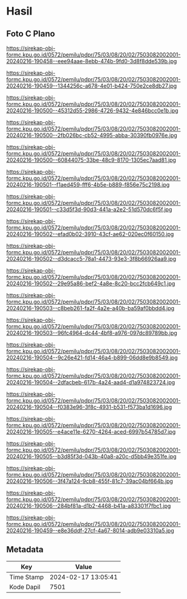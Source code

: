 # Hasil

## Foto C Plano

https://sirekap-obj-formc.kpu.go.id/0572/pemilu/pdpr/75/03/08/20/02/7503082002001-20240216-190458--eee94aae-8ebb-474b-9fd0-3d8f8dde539b.jpg

https://sirekap-obj-formc.kpu.go.id/0572/pemilu/pdpr/75/03/08/20/02/7503082002001-20240216-190459--1344256c-a678-4e01-b424-750e2ce8db27.jpg

https://sirekap-obj-formc.kpu.go.id/0572/pemilu/pdpr/75/03/08/20/02/7503082002001-20240216-190500--45312d55-2986-4726-9432-4e846bcc0e1b.jpg

https://sirekap-obj-formc.kpu.go.id/0572/pemilu/pdpr/75/03/08/20/02/7503082002001-20240216-190500--2fb026bc-cb52-4995-abba-30390fb0976e.jpg

https://sirekap-obj-formc.kpu.go.id/0572/pemilu/pdpr/75/03/08/20/02/7503082002001-20240216-190500--60844075-33be-48c9-8170-1305ec7aad81.jpg

https://sirekap-obj-formc.kpu.go.id/0572/pemilu/pdpr/75/03/08/20/02/7503082002001-20240216-190501--f1aed459-fff6-4b5e-b889-f856e75c2198.jpg

https://sirekap-obj-formc.kpu.go.id/0572/pemilu/pdpr/75/03/08/20/02/7503082002001-20240216-190501--c33d5f3d-90d3-441a-a2e2-51d570dc6f5f.jpg

https://sirekap-obj-formc.kpu.go.id/0572/pemilu/pdpr/75/03/08/20/02/7503082002001-20240216-190502--efad0b02-3910-43cf-ae62-020ec0f60150.jpg

https://sirekap-obj-formc.kpu.go.id/0572/pemilu/pdpr/75/03/08/20/02/7503082002001-20240216-190502--d3dcacc5-78a1-4473-93e3-3f8b66926aa9.jpg

https://sirekap-obj-formc.kpu.go.id/0572/pemilu/pdpr/75/03/08/20/02/7503082002001-20240216-190502--29e95a86-bef2-4a8e-8c20-bcc2fcb649c1.jpg

https://sirekap-obj-formc.kpu.go.id/0572/pemilu/pdpr/75/03/08/20/02/7503082002001-20240216-190503--c8beb261-fa2f-4a2e-a40b-ba59af0bbdd4.jpg

https://sirekap-obj-formc.kpu.go.id/0572/pemilu/pdpr/75/03/08/20/02/7503082002001-20240216-190503--96fc4964-dc44-4bf8-a976-097dc89789bb.jpg

https://sirekap-obj-formc.kpu.go.id/0572/pemilu/pdpr/75/03/08/20/02/7503082002001-20240216-190504--9c26e421-fd14-46a4-b899-06dd8e9b8549.jpg

https://sirekap-obj-formc.kpu.go.id/0572/pemilu/pdpr/75/03/08/20/02/7503082002001-20240216-190504--2dfacbeb-617b-4a24-aad4-d1a974823724.jpg

https://sirekap-obj-formc.kpu.go.id/0572/pemilu/pdpr/75/03/08/20/02/7503082002001-20240216-190504--f0383e96-3f8c-4931-b531-f573ba1d1696.jpg

https://sirekap-obj-formc.kpu.go.id/0572/pemilu/pdpr/75/03/08/20/02/7503082002001-20240216-190505--e4ace11e-6270-4264-aced-6997b54785d7.jpg

https://sirekap-obj-formc.kpu.go.id/0572/pemilu/pdpr/75/03/08/20/02/7503082002001-20240216-190505--b3d85f3d-043b-40a8-a20c-d5bb49e351fe.jpg

https://sirekap-obj-formc.kpu.go.id/0572/pemilu/pdpr/75/03/08/20/02/7503082002001-20240216-190506--3f47a124-9cb8-455f-81c7-39ac04bf664b.jpg

https://sirekap-obj-formc.kpu.go.id/0572/pemilu/pdpr/75/03/08/20/02/7503082002001-20240216-190506--284bf81a-d1b2-4468-b41a-a83301f7fbc1.jpg

https://sirekap-obj-formc.kpu.go.id/0572/pemilu/pdpr/75/03/08/20/02/7503082002001-20240216-190459--e8e36ddf-27cf-4a67-8014-adb9e03310a5.jpg


## Metadata

| Key        | Value               |
| ---------- | ------------------- |
| Time Stamp | 2024-02-17 13:05:41 |
| Kode Dapil | 7501                |



